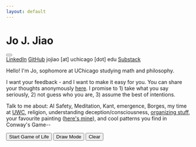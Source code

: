 ```yaml
---
layout: default
---
```


<div class="container">
    <div class="left-column">
        <h1 class="name">Jo J. Jiao</h1>
        <button id="darkModeButton" class="theme-toggle" aria-label="Toggle dark mode"></button>
        <div class="social-links">
            <a href="https://linkedin.com/in/jojiao">LinkedIn</a>
            <a href="https://github.com/JoNeedsSleep">GitHub</a>
            <a>jojiao [at] uchicago [dot] edu</a>
            <a href="https://joneedssleep.substack.com/">Substack</a>
        </div>
    </div>
    <div class="right-column">
        <p>
            Hello! I'm Jo, sophomore at UChicago studying math and philosophy. 
        </p>
        <p>
            I want your feedback - and I want to make it easy for you. You can share your thoughts anonymously <a href="https://www.admonymous.co/joneedssleep">here</a>. I promise to 1) take what you say seriously, 2) not guess who you are, 3) assume the best of intentions.
        </p>
        <p>
            Talk to me about: AI Safety, Meditation, Kant, emergence, Borges, my time at <a href="https://www.uwc.org/">UWC</a>, religion, understanding deception/consciousness, <a href="https://chicagoalignment.com/">organizing stuff</a>, your favourite painting (<a href="https://www.judit-reigl.com/en/exhibitions/65/works/artworks-24892-judit-reigl-centre-de-dominance-1958/">here's mine</a>), and cool patterns you find in Conway's Game--
        </p>
        <div class="game-controls">
            <button id="startButton">Start Game of Life</button>
            <button id="drawButton">Draw Mode</button>
            <button id="clearButton">Clear</button>
        </div>
    </div>
</div>

<canvas id="gameCanvas"></canvas>
<canvas id="interactionCanvas"></canvas>

<script src="/assets/js/game-of-life.js"></script> 